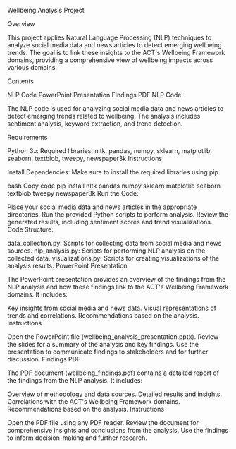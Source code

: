 Wellbeing Analysis Project

Overview

This project applies Natural Language Processing (NLP) techniques to analyze social media data and news articles to detect emerging wellbeing trends. The goal is to link these insights to the ACT's Wellbeing Framework domains, providing a comprehensive view of wellbeing impacts across various domains.

Contents

NLP Code
PowerPoint Presentation
Findings PDF
NLP Code

The NLP code is used for analyzing social media data and news articles to detect emerging trends related to wellbeing. The analysis includes sentiment analysis, keyword extraction, and trend detection.

Requirements

Python 3.x
Required libraries: nltk, pandas, numpy, sklearn, matplotlib, seaborn, textblob, tweepy, newspaper3k
Instructions

Install Dependencies: Make sure to install the required libraries using pip.

bash
Copy code
pip install nltk pandas numpy sklearn matplotlib seaborn textblob tweepy newspaper3k
Run the Code:

Place your social media data and news articles in the appropriate directories.
Run the provided Python scripts to perform analysis.
Review the generated results, including sentiment scores and trend visualizations.
Code Structure:

data_collection.py: Scripts for collecting data from social media and news sources.
nlp_analysis.py: Scripts for performing NLP analysis on the collected data.
visualizations.py: Scripts for creating visualizations of the analysis results.
PowerPoint Presentation

The PowerPoint presentation provides an overview of the findings from the NLP analysis and how these findings link to the ACT's Wellbeing Framework domains. It includes:

Key insights from social media and news data.
Visual representations of trends and correlations.
Recommendations based on the analysis.
Instructions

Open the PowerPoint file (wellbeing_analysis_presentation.pptx).
Review the slides for a summary of the analysis and key findings.
Use the presentation to communicate findings to stakeholders and for further discussion.
Findings PDF

The PDF document (wellbeing_findings.pdf) contains a detailed report of the findings from the NLP analysis. It includes:

Overview of methodology and data sources.
Detailed results and insights.
Correlations with the ACT's Wellbeing Framework domains.
Recommendations based on the analysis.
Instructions

Open the PDF file using any PDF reader.
Review the document for comprehensive insights and conclusions from the analysis.
Use the findings to inform decision-making and further research.
